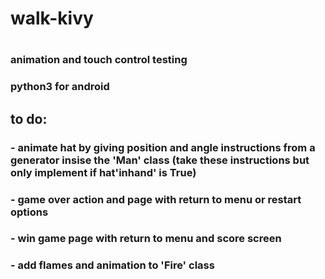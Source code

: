 # walk-kivy
# 

### animation and touch control testing
### python3 for android

## to do:
### - animate hat by giving position and angle instructions from a generator insise the 'Man' class (take these instructions but only implement if hat'inhand' is True)
### - game over action and page with return to menu or restart options
### - win game page with return to menu and score screen
### - add flames and animation to 'Fire' class
